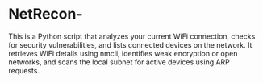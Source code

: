 # NetRecon-
This is a Python script that analyzes your current WiFi connection, checks for security vulnerabilities, and lists connected devices on the network. It retrieves WiFi details using nmcli, identifies weak encryption or open networks, and scans the local subnet for active devices using ARP requests.
